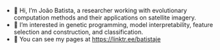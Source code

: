 - 👋 Hi, I’m João Batista, a researcher working with evolutionary computation methods and their applications on satellite imagery.
- 👀 I’m interested in genetic programming, model interpretability, feature selection and construction, and classification.
- 📖 You can see my pages at https://linktr.ee/batistaje
